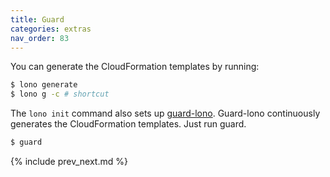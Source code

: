 ```yaml
---
title: Guard
categories: extras
nav_order: 83
---
```


You can generate the CloudFormation templates by running:

```sh
$ lono generate
$ lono g -c # shortcut
```

The `lono init` command also sets up [guard-lono](https://github.com/tongueroo/guard-lono).  Guard-lono continuously generates the CloudFormation templates.  Just run guard.

```sh
$ guard
```

{% include prev_next.md %}
